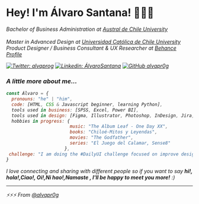
# Hey! I'm Álvaro Santana! 🧉🧉🧉

<p><em>Bachelor of Business Administration at <a href="http://www.uach.cl" target="_blank">Austral de Chile University</a><br />
  </br>Master in Advanced Design at <a href="https://www.uc.cl">Universidad Católica de Chile University</a>
  </br>Product Designer / Business Consultant & UX Researcher at <a href="https://www.behance.net/alvaprog">Behance Profile</a>

[![Twitter: alvaprog](https://img.shields.io/twitter/follow/alvaprog?style=social)](https://twitter.com/alvaprog)
[![Linkedin: ÁlvaroSantana](https://img.shields.io/badge/-alvaprog-blue?style=flat-square&logo=Linkedin&logoColor=white&link=https://www.linkedin.com/in/ajsantana/)](https://www.linkedin.com/in/ajsantana/)
[![GitHub alvapr0g](https://img.shields.io/github/followers/thaiane?label=follow&style=social)](https://github.com/alvapr0g)


### A little more about me...  

```javascript
const Álvaro = {
  pronouns: "he" | "him",
  code: [HTML, CSS & Javascript beginner, learning Python],
  tools used in business: [SPSS, Excel, Power BI],
  tools used in design: [Figma, Illustrator, Photoshop, InDesign, Jira, Kanban, Miro],
  hobbies in progress: {
                        music: "The Album Leaf - One Day XX",
                        books: "Chiloé-Mitos y Leyendas",
                        movies: "The Godfather",
                        series: "El Juego del Calamar, Sense8"
                      },
 challenge: "I am doing the #DailyUI challenge focused on improve design skills"
}
```

<p><em> I love connecting and sharing with different people</b> so if you want to say <b>hi!, hola!,Ciao!, Oi!,Ni hao!,Namaste , I'll be happy to meet you more!</b> :)</em>

---

⚡⚡⚡ From [@alvapr0g](https://github.com/alvapr0g)
<!--
**alvapr0g/alvapr0g** is a ✨ _special_ ✨ repository because its `README.md` (this file) appears on your GitHub profile.

Here are some ideas to get you started:

- 🔭 I’m currently working on ...
- 🌱 I’m currently learning ...
- 👯 I’m looking to collaborate on ...
- 🤔 I’m looking for help with ...
- 💬 Ask me about ...
- 📫 How to reach me: ...
- 😄 Pronouns: ...
- ⚡ Fun fact: ...
-->
